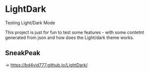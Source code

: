 # LightDark
Testing Light/Dark Mode

This project is just for fun to test some features - with some contetnt generated from json and how does the Light/dark theme works.

## SneakPeak

-> https://bd4vid777.github.io/LightDark/
